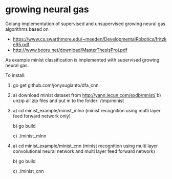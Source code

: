 # growing neural gas

Golang implementation of supervised and unsupervised growing neural gas algorithms based on
- https://www.cs.swarthmore.edu/~meeden/DevelopmentalRobotics/fritzke95.pdf
- http://www.booru.net/download/MasterThesisProj.pdf

As example minist classification is implemented with supervised growing neural gas.

To install:

1. go get github.com/jonysugianto/dfa_cnn

2. a) download minist dataset from http://yann.lecun.com/exdb/mnist/
   b) unzip all zip files and put in to the folder: /tmp/minist

3. a) cd minist_example/minist_mlnn (minist recognition using multi layer feed forward network only)

   b) go build

   c) ./minist_mlnn

4. a) cd minist_example/minist_cnn (minist recognition using multi layer convolutional neural network
                                   and multi layer feed forward network)

   b) go build

   c) ./minist_cnn